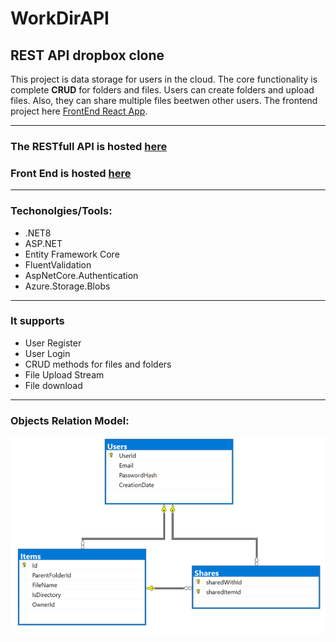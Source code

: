 # WorkDirAPI

## REST API dropbox clone

This project is data storage for users in the cloud.
The core functionality is complete **CRUD** for folders and files. Users can create folders and upload files. Also, they can share multiple files beetwen other users. The frontend project here [FrontEnd React App](https://github.com/TomaszJarkowski/DreamTeam).

---
### The RESTfull API is hosted [here](https://workdir.azurewebsites.net/swagger)
### Front End is hosted [here](https://dreamteam.azurewebsites.net/)
---
### Techonolgies/Tools:
- .NET8
- ASP.NET
- Entity Framework Core
- FluentValidation
- AspNetCore.Authentication
- Azure.Storage.Blobs
---
### It supports
- User Register
- User Login
- CRUD methods for files and folders
- File Upload Stream
- File download
---
### Objects Relation Model:

![Objects Relation Model](/DBschema.png "Objects Relation Model")